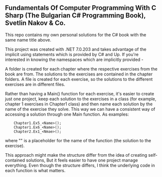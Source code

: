## Fundamentals Of Computer Programming With C Sharp (The Bulgarian C# Programming Book), Svetlin Nakov & Co.
This repo contains my own personal solutions for the C# book with the same name title above.

This project was created with .NET 7.0.203 and takes advantage of the implicit using statements which is provided
by C#<num> and Up. If you're  interested in knowing the namespaces which are implicitly provided - <link>

A folder is created for each chapter where the respective exercises from the book are from. The solutions
to the exercises are contained in the chapter folders. A file is created for each exercise, so the solutions to 
the different exercises are in different files.

Rather than having a Main() function for each exercise, it's easier to create just one project, keep each solution
to the exercises in a class (for example, chapter 1 exercises in Chapter1 class) and then name each solution by 
the name of the exercise they solve. This way we can have a consistent way of accessing a solution through one 
Main function. As examples:

        Chapter1.Ex5_<Name>();
        Chapter1.Ex6_<Name>();
        Chapter2.Ex1_<Nmae>();

where "<Name>" is a placeholder for the name of the function (the solution to the exercise).

This approach might make the structure differ from the idea of creating self-contained solutions, But it feels
easier to have one project manage everything. Even though the structure differs, I think the underlying code in 
each function is what matters.
